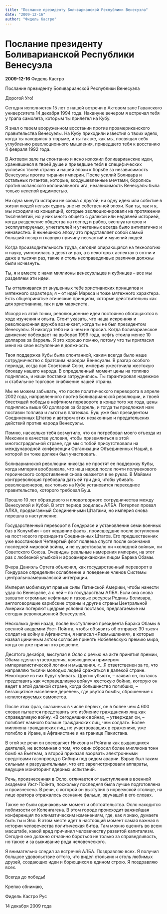 ```yaml
---
title: "Послание президенту Боливарианской Республики Венесуэла"
date: "2009-12-16"
author: "Фидель Кастро"
---
```


# Послание президенту Боливарианской Республики Венесуэла

**2009-12-16** Фидель Кастро

Послание президенту Боливарианской Республики Венесуэла



Дорогой Уго!



 Сегодня исполняется 15 лет с нашей встречи в Актовом зале Гаванского университета 14 декабря 1994 года. Накануне вечером я встречал тебя у трапа самолета, которым ты прилетел на Кубу. 



Я знал о твоем вооруженном восстании против проамериканского правительства Венесуэлы. На Кубу приходили известия о твоих идеях, когда ты находился в тюрьме, и ты так же, как мы, посвящал себя углублению революционного мышления, приведшего тебя к восстанию 4 февраля 1992 года. 



В Актовом зале ты спонтанно и ясно изложил боливарианские идеи, хранившиеся в твоей душе и приведшие тебя в специфических условиях твоей страны и нашей эпохи к борьбе за независимость Венесуэлы против тирании империи. После усилий Боливара и остальных гигантов, которые, воодушевленные мечтами, боролись против испанского колониального ига, независимость Венесуэлы была только нелепой видимостью. 



Ни одна минута истории не схожа с другой; ни одну идею или событие в жизни людей нельзя судить вне их собственной эпохи. Как ты, так и я, мы исходили из концепций, которые эволюционировали на протяжении тысячелетий, но у них много общего с далекой или недавней историей, когда разделение общества на господ и рабов, эксплуататоров и эксплуатируемых, угнетателей и угнетенных всегда было антипатично и ненавистно. В нынешнюю эпоху это представляет собой самый больший позор и главную причину несчастий и мучений людей. 



Когда производительность труда, сегодня опирающаяся на технологию и науку, умножилась в десятки раз, а в некоторых аспектах в сотни и даже в тысячи раз, такие и столь несправедливые различия должны были исчезнуть. 

Ты, я и вместе с нами миллионы венесуэльцев и кубинцев – все мы разделяем эти идеи. 



Ты отталкивался от внушенных тебе христианских принципов и мятежного характера; я – от идей Маркса и тоже мятежного характера. Есть общепринятые этические принципы, которые действительны как для христианина, так и для марксиста. 



Исходя из этой точки, революционные идеи постоянно обогащаются в ходе изучения и опыта. Стоит указать, что наша искренняя и революционная дружба возникает, когда ты не был президентом Венесуэлы. Я никогда тебя ни о чем не просил. Когда боливарианское движение побеждает на выборах 1999 года, нефть стоила менее 10 долларов за баррель. Я это хорошо помню, потому что ты пригласил меня на cвое вступление в должность. 



Твоя поддержка Кубы была спонтанной, каким всегда было наше сотрудничество с братским народом Венесуэлы. В разгар особого периода, когда пал Советский Союз, империя ужесточила жестокую блокаду нашего народа. В определенный момент цены на топливо поднялись, и наши поставки затруднились. Ты гарантировал надежное и стабильное торговое снабжение нашей страны. 



Мы не можем забывать, что после политического переворота в апреле 2002 года, направленного против Боливарианской революции, и твоей блестящей победы в нефтяном перевороте в конце того же года, цены поднялись выше 60 долларов за баррель, и тогда ты предложил нам поставки топлива и льготы в платежах. Буш уже был президентом Соединенных Штатов и автором этих незаконных и предательских действий против народа Венесуэлы. 



Помню, насколько тебя возмутило, что он потребовал моего отъезда из Мексики в качестве условия, чтобы приземлиться в этой многострадальной стране, где мы с тобой присутствовали на международной конференции Организации Объединенных Наций, в которой он тоже должен был участвовать. 



Боливарианской революции никогда не простят ее поддержку Кубы, когда империя воображала, что наш народ после почти полувекового героического сопротивления снова окажется в ее руках. В Майами контрреволюция требовала дать ей три дня, чтобы убивать революционеров, как только на Кубе установится переходное правительство, которого требовал Буш. 



Прошло 10 лет образцового и плодотворного сотрудничества между Венесуэлой и Кубой. В этот период родилась АЛБА. Потерпел провал АЛКА, продвигаемый Соединенными Штатами, но империя снова перешла в наступление. 



Государственный переворот в Гондурасе и установление семи военных баз в Колумбии – вот недавние факты, происшедшие после вступления на пост нового президента Соединенных Штатов. Его предшественник уже восстановил Четвертый флот полвека спустя после окончания последней мировой войны, и не существовало ни «холодной войны», ни Советского Союза. Очевидны реальные намерения империи, на этот раз с любезной улыбкой и афроамериканским лицом Барака Обамы. 



Вчера Даниэль Ортега объяснил, как государственный переворот в  Гондурасе определили ослабление и поведение членов Системы центральноамериканской интеграции. 



Империя мобилизует правые силы Латинской Америки, чтобы нанести удар по Венесуэле, а с ней – по государствам АЛБА. Если она снова захватит огромные нефтяные и газовые ресурсы Родины Боливара, англоговорящие карибские страны и другие страны Центральной Америки потеряют щедрые условия поставок, предлагаемые им сегодня революционной Венесуэлой. 



Несколько дней назад, после выступления президента Барака Обамы в военной академии Уэст-Пойнта, чтобы объявить об отправке 30 тысяч солдат на войну в Афганистан, я написал «Размышления», в которых назвал циничным актом согласие принять Нобелевскую премию мира, когда он уже принял это решение. 



Десятого декабря, выступая в Осло с речью на акте принятия премии, Обама сделал утверждения, являющиеся примером империалистической логики и мышления. «…Я ответственен за то, что направляю тысячи молодых людей сражаться в далекой стране. Некоторые из них будут убивать. Других убьют», – заявил он, пытаясь представить как «справедливую войну» жестокую бойню, которую он ведет в этой далекой стране, когда большинство погибших, – беззащитное население деревень, где рвутся бомбы, сброшенные с непилотируемых самолетов. 



После этих фраз, сказанных в числе первых, он в более чем 4 600 словах пытается представить это избиение гражданских лиц как справедливую войну. «В сегодняшних войнах, – утверждал он, – погибает намного больше гражданских лиц, чем солдат». Более миллиона гражданских лиц, не участвовавших в сражениях, уже погибло в Ираке, в Афганистане и на границе Пакистана. 



В этой же речи он восхваляет Никсона и Рейгана как выдающихся деятелей, не вспоминая о том, что один сбросил более миллиона тонн бомб на Вьетнам, а второй приказал взорвать электронными средствами газопровод в Сибири под видом аварии. Взрыв был таким сильным и разрушительным, что его зарегистрировали аппараты, ведущие мониторинг ядерных испытаний. 



Речь, произнесенная в Осло, отличается от выступления в военной академии Уэст-Пойнта, поскольку последняя была лучше подготовлена и произнесена. В речи, с которой он выступил в норвежской столице, на лице оратора отражалось сознание фальши, звучащей в его словах. 



Также не были одинаковыми момент и обстоятельства. Осло находится поблизости от Копенгагена. В этом городе происходит важнейшая конференция по климатическим изменениям, где, как я знаю, думаете быть ты и Эво. В этом месте идет в настоящий момент самая важная в истории человечества политическая битва. Там можно оценить во всем масштабе, какой вред причинил человечеству развитой капитализм. Сегодня оно должно отчаянно бороться не только за справедливость, но также и за выживание рода человеческого. 



Я внимательно следил за встречей АЛБА. Поздравляю всех. Я получил большое удовольствие оттого, что видел стольких и столь любимых друзей, создающих идеи и борющихся в едином строю. Я поздравляю всех. 



Всегда до победы! 



Крепко обнимаю, 

Фидель Кастро Рус 



14 декабря 2009 года